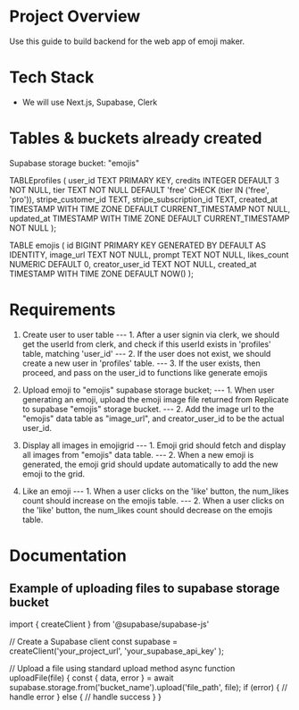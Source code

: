 # Project Overview
Use this guide to build backend for the web app of emoji maker.

# Tech Stack
- We will use Next.js, Supabase, Clerk

# Tables & buckets already created
Supabase storage bucket: "emojis"


TABLEprofiles (
    user_id TEXT PRIMARY KEY,
    credits INTEGER DEFAULT 3 NOT NULL,
    tier TEXT NOT NULL DEFAULT 'free' CHECK (tier IN ('free', 'pro')),
    stripe_customer_id TEXT,
    stripe_subscription_id TEXT,
    created_at TIMESTAMP WITH TIME ZONE DEFAULT CURRENT_TIMESTAMP NOT NULL,
    updated_at TIMESTAMP WITH TIME ZONE DEFAULT CURRENT_TIMESTAMP NOT NULL
);

TABLE emojis (
    id BIGINT PRIMARY KEY GENERATED BY DEFAULT AS IDENTITY,
    image_url TEXT NOT NULL,
    prompt TEXT NOT NULL,
    likes_count NUMERIC DEFAULT 0,
    creator_user_id TEXT NOT NULL,
    created_at TIMESTAMP WITH TIME ZONE DEFAULT NOW()
);

# Requirements
1. Create user to user table
--- 1. After a user signin via clerk, we should get the userId from clerk, and check if this userId exists in 'profiles' table, matching 'user_id'
--- 2. If the user does not exist, we should create a new user in 'profiles' table.
--- 3. If the user exists, then proceed, and pass on the user_id to functions like generate emojis

2. Upload emoji to "emojis" supabase storage bucket;
--- 1. When user generating an emoji, upload the emoji image file returned from Replicate to supabase "emojis" storage bucket.
--- 2. Add the image url to the "emojis" data table as "image_url", and creator_user_id to be the actual user_id.

3. Display all images in emojigrid
--- 1. Emoji grid should fetch and display all images from "emojis" data table.
--- 2. When a new emoji is generated, the emoji grid should update automatically to add the new emoji to the grid.

4. Like an emoji
--- 1. When a user clicks on the 'like' button, the num_likes count should increase on the emojis table.
--- 2. When a user clicks on the 'like' button, the num_likes count should decrease on the emojis table.

# Documentation
## Example of uploading files to supabase storage bucket
import { createClient } from '@supabase/supabase-js'

// Create a Supabase client
const supabase = createClient('your_project_url', 'your_supabase_api_key' );

// Upload a file using standard upload method
async function uploadFile(file) {
    const { data, error } = await supabase.storage.from('bucket_name').upload('file_path', file);
    if (error) {
        // handle error
    } else {
        // handle success
    }
}